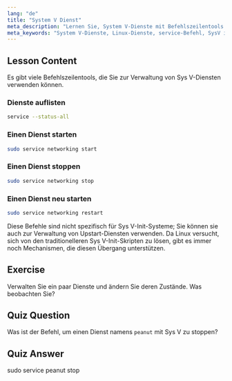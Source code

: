```yaml
---
lang: "de"
title: "System V Dienst"
meta_description: "Lernen Sie, System V-Dienste mit Befehlszeilentools zu verwalten. Entdecken Sie, wie Sie Dienste auflisten, starten, stoppen und neu starten können, mit diesem anfängerfreundlichen Linux-Tutorial."
meta_keywords: "System V-Dienste, Linux-Dienste, service-Befehl, SysV init, Linux-Tutorial, Linux für Anfänger, Dienstverwaltung, Linux-Anleitung"
---
```


## Lesson Content

Es gibt viele Befehlszeilentools, die Sie zur Verwaltung von Sys V-Diensten verwenden können.

### Dienste auflisten

```bash
service --status-all
```

### Einen Dienst starten

```bash
sudo service networking start
```

### Einen Dienst stoppen

```bash
sudo service networking stop
```

### Einen Dienst neu starten

```bash
sudo service networking restart
```

Diese Befehle sind nicht spezifisch für Sys V-Init-Systeme; Sie können sie auch zur Verwaltung von Upstart-Diensten verwenden. Da Linux versucht, sich von den traditionelleren Sys V-Init-Skripten zu lösen, gibt es immer noch Mechanismen, die diesen Übergang unterstützen.

## Exercise

Verwalten Sie ein paar Dienste und ändern Sie deren Zustände. Was beobachten Sie?

## Quiz Question

Was ist der Befehl, um einen Dienst namens `peanut` mit Sys V zu stoppen?

## Quiz Answer

sudo service peanut stop
